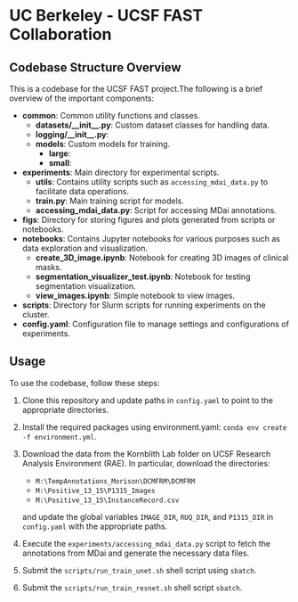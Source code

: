 # UC Berkeley - UCSF FAST Collaboration

## Codebase Structure Overview

This is a codebase for the UCSF FAST project.The following is a brief overview of the important components:

- **common**: Common utility functions and classes.
  - **datasets/\_\_init__.py**: Custom dataset classes for handling data.
  - **logging/\_\_init__.py**: 
  - **models**: Custom models for training.
    - **large**:
    - **small**:
- **experiments**: Main directory for experimental scripts.
  - **utils**: Contains utility scripts such as `accessing_mdai_data.py` to facilitate data operations.
  - **train.py**: Main training script for models.
  - **accessing_mdai_data.py**: Script for accessing MDai annotations. 
- **figs**: Directory for storing figures and plots generated from scripts or notebooks.
- **notebooks**: Contains Jupyter notebooks for various purposes such as data exploration and visualization.
  - **create_3D_image.ipynb**: Notebook for creating 3D images of clinical masks.
  - **segmentation_visualizer_test.ipynb**: Notebook for testing segmentation visualization.
  - **view_images.ipynb**: Simple notebook to view images.
- **scripts**: Directory for Slurm scripts for running experiments on the cluster.
- **config.yaml**: Configuration file to manage settings and configurations of experiments.

## Usage

To use the codebase, follow these steps:
1. Clone this repository and update paths in `config.yaml` to point to the appropriate directories.
2. Install the required packages using environment.yaml: `conda env create -f environment.yml`.
3. Download the data from the Kornblith Lab folder on UCSF Research Analysis Environment (RAE). In particular, download
the directories:
    - `M:\TempAnnotations_Morison\DCMFRM\DCMFRM`
    - `M:\Positive_13_15\P1315_Images`
    - `M:\Positive_13_15\InstanceRecord.csv`

    and update the global variables `IMAGE_DIR`, `RUQ_DIR`, and `P1315_DIR`  in `config.yaml` with the appropriate paths.
4. Execute the `experiments/accessing_mdai_data.py` script to fetch the annotations from MDai and generate the necessary data files.
5. Submit the `scripts/run_train_unet.sh` shell script using `sbatch`.
6. Submit the `scripts/run_train_resnet.sh` shell script `sbatch`.